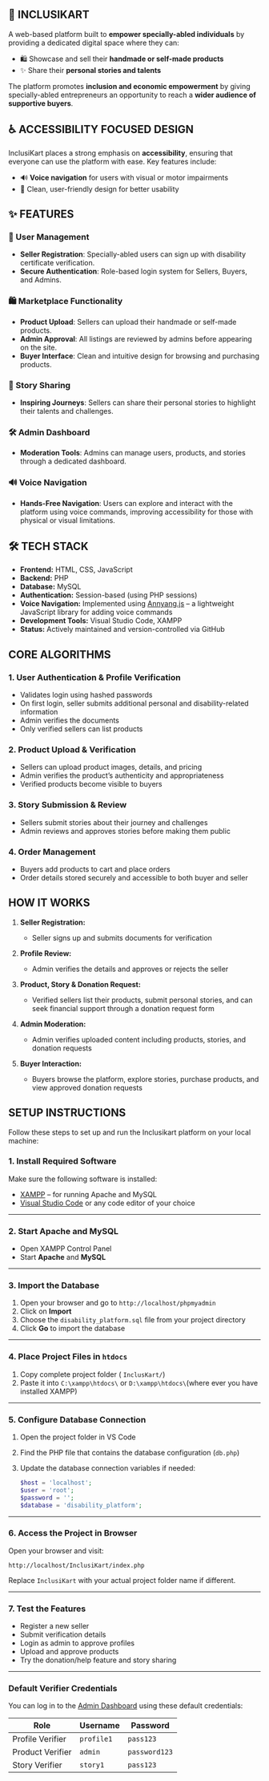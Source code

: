 ## 🧩 INCLUSIKART

 A web-based platform built to **empower specially-abled individuals** by providing a dedicated digital space where they can:

- 🛍️ Showcase and sell their **handmade or self-made products**
- ✨ Share their **personal stories and talents**

The platform promotes **inclusion and economic empowerment** by giving specially-abled entrepreneurs an opportunity to reach a **wider audience of supportive buyers**.

## ♿ ACCESSIBILITY FOCUSED DESIGN

InclusiKart places a strong emphasis on **accessibility**, ensuring that everyone can use the platform with ease. Key features include:

- 🔊 **Voice navigation** for users with visual or motor impairments  
- 🎨 Clean, user-friendly design for better usability

## ✨ FEATURES

### 👤 User Management
- **Seller Registration**: Specially-abled users can sign up with disability certificate verification.
- **Secure Authentication**: Role-based login system for Sellers, Buyers, and Admins.

### 🛍️ Marketplace Functionality
- **Product Upload**: Sellers can upload their handmade or self-made products.
- **Admin Approval**: All listings are reviewed by admins before appearing on the site.
- **Buyer Interface**: Clean and intuitive design for browsing and purchasing products.

### 📖 Story Sharing
- **Inspiring Journeys**: Sellers can share their personal stories to highlight their talents and challenges.

### 🛠️ Admin Dashboard
- **Moderation Tools**: Admins can manage users, products, and stories through a dedicated dashboard.

### 🔊 Voice Navigation
- **Hands-Free Navigation**: Users can explore and interact with the platform using voice commands, improving accessibility for those with physical or visual limitations.

## 🛠️ TECH STACK

- **Frontend:** HTML, CSS, JavaScript  
- **Backend:** PHP  
- **Database:** MySQL  
- **Authentication:** Session-based (using PHP sessions)  
- **Voice Navigation:** Implemented using [Annyang.js](https://www.talater.com/annyang/) – a lightweight JavaScript library for adding voice commands  
- **Development Tools:** Visual Studio Code, XAMPP  
- **Status:** Actively maintained and version-controlled via GitHub

##  CORE ALGORITHMS

### 1. User Authentication & Profile Verification
- Validates login using hashed passwords
- On first login, seller submits additional personal and disability-related information
- Admin verifies the documents
- Only verified sellers can list products

### 2. Product Upload & Verification
- Sellers can upload product images, details, and pricing
- Admin verifies the product’s authenticity and appropriateness
- Verified products become visible to buyers

### 3. Story Submission & Review
- Sellers submit stories about their journey and challenges
- Admin reviews and approves stories before making them public

### 4. Order Management
- Buyers add products to cart and place orders
- Order details stored securely and accessible to both buyer and seller

## HOW IT WORKS

1. **Seller Registration:**
   - Seller signs up and submits documents for verification

2. **Profile Review:**
   - Admin verifies the details and approves or rejects the seller

3. **Product, Story & Donation Request:**
   - Verified sellers list their products, submit personal stories, and can seek financial support through a donation request form

4. **Admin Moderation:**
   - Admin verifies uploaded content including products, stories, and donation requests

5. **Buyer Interaction:**
   - Buyers browse the platform, explore stories, purchase products, and view approved donation requests

## SETUP INSTRUCTIONS

Follow these steps to set up and run the Inclusikart platform on your local machine:

### 1. **Install Required Software**

Make sure the following software is installed:

* [XAMPP](https://www.apachefriends.org/index.html) – for running Apache and MySQL
* [Visual Studio Code](https://code.visualstudio.com/) or any code editor of your choice

---

### 2. **Start Apache and MySQL**

* Open XAMPP Control Panel
* Start **Apache** and **MySQL**

---

### 3. **Import the Database**

1. Open your browser and go to `http://localhost/phpmyadmin`
2. Click on **Import**
3. Choose the `disability_platform.sql` file from your project directory
4. Click **Go** to import the database

---

### 4. **Place Project Files in `htdocs`**

1. Copy complete project folder ( `InclusKart/`)
2. Paste it into `C:\xampp\htdocs\` or `D:\xampp\htdocs\`(where ever you have installed XAMPP)

---

### 5. **Configure Database Connection**

1. Open the project folder in VS Code
2. Find the PHP file that contains the database configuration (`db.php`)
3. Update the database connection variables if needed:

   ```php
   $host = 'localhost';
   $user = 'root';
   $password = '';
   $database = 'disability_platform';
   ```

---

### 6. **Access the Project in Browser**

Open your browser and visit:

```
http://localhost/InclusiKart/index.php
```

Replace `InclusiKart` with your actual project folder name if different.

---
### 7. **Test the Features**

- Register a new seller
- Submit verification details
- Login as admin to approve profiles
- Upload and approve products
- Try the donation/help feature and story sharing

---

### **Default Verifier Credentials**

You can log in to the [Admin Dashboard](http://localhost/InclusiKart/admin_dashboard.php) using these default credentials:

| Role             | Username       | Password     |
| ---------------- | -------------- | ------------ |
| Profile Verifier | `profile1`     | `pass123` |
| Product Verifier | `admin`        | `password123` |
| Story Verifier   | `story1`       | `pass123`   |
